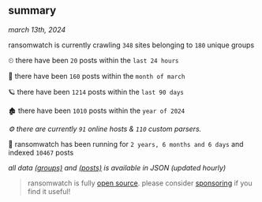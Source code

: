 
## summary
_march 13th, 2024_

ransomwatch is currently crawling `348` sites belonging to `180` unique groups

⏲ there have been `20` posts within the `last 24 hours`

🦈 there have been `160` posts within the `month of march`

🪐 there have been `1214` posts within the `last 90 days`

🏚 there have been `1010` posts within the `year of 2024`

_⚙️ there are currently `91` online hosts & `110` custom parsers._

🦕 ransomwatch has been running for `2 years, 6 months and 6 days` and indexed `10467` posts

_all data  [(groups)](http://ransomwhat.telemetry.ltd/groups) and [(posts)](http://ransomwhat.telemetry.ltd/posts) is available in JSON (updated hourly)_

> ransomwatch is fully [open source](https://github.com/joshhighet/ransomwatch#ransomwatch--). please consider [sponsoring](https://github.com/sponsors/joshhighet) if you find it useful!
